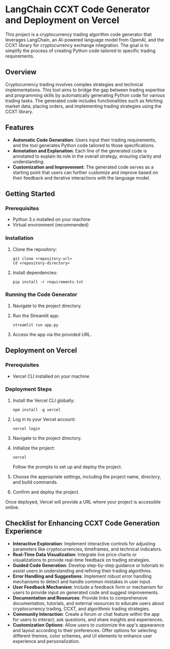 # LangChain CCXT Code Generator and Deployment on Vercel

This project is a cryptocurrency trading algorithm code generator that leverages LangChain, an AI-powered language model from OpenAI, and the CCXT library for cryptocurrency exchange integration. The goal is to simplify the process of creating Python code tailored to specific trading requirements.

## Overview

Cryptocurrency trading involves complex strategies and technical implementations. This tool aims to bridge the gap between trading expertise and programming skills by automatically generating Python code for various trading tasks. The generated code includes functionalities such as fetching market data, placing orders, and implementing trading strategies using the CCXT library.

## Features

- **Automatic Code Generation**: Users input their trading requirements, and the tool generates Python code tailored to those specifications.
- **Annotation and Explanation**: Each line of the generated code is annotated to explain its role in the overall strategy, ensuring clarity and understanding.
- **Customization and Improvement**: The generated code serves as a starting point that users can further customize and improve based on their feedback and iterative interactions with the language model.

## Getting Started

### Prerequisites

- Python 3.x installed on your machine
- Virtual environment (recommended)

### Installation

1. Clone the repository:

   ```
   git clone <repository-url>
   cd <repository-directory>
   ```

2. Install dependencies:

   ```
   pip install -r requirements.txt
   ```

### Running the Code Generator

1. Navigate to the project directory.
2. Run the Streamlit app:

   ```
   streamlit run app.py
   ```

3. Access the app via the provided URL.

## Deployment on Vercel

### Prerequisites

- Vercel CLI installed on your machine

### Deployment Steps

1. Install the Vercel CLI globally:

   ```
   npm install -g vercel
   ```

2. Log in to your Vercel account:

   ```
   vercel login
   ```

3. Navigate to the project directory.
4. Initialize the project:

   ```
   vercel
   ```

   Follow the prompts to set up and deploy the project.
5. Choose the appropriate settings, including the project name, directory, and build commands.
6. Confirm and deploy the project.

Once deployed, Vercel will provide a URL where your project is accessible online.

## Checklist for Enhancing CCXT Code Generation Experience

- **Interactive Exploration**: Implement interactive controls for adjusting parameters like cryptocurrencies, timeframes, and technical indicators.
- **Real-Time Data Visualization**: Integrate live price charts or visualizations to provide real-time feedback on trading strategies.
- **Guided Code Generation**: Develop step-by-step guidance or tutorials to assist users in understanding and refining their trading algorithms.
- **Error Handling and Suggestions**: Implement robust error handling mechanisms to detect and handle common mistakes in user input.
- **User Feedback Mechanism**: Include a feedback form or mechanism for users to provide input on generated code and suggest improvements.
- **Documentation and Resources**: Provide links to comprehensive documentation, tutorials, and external resources to educate users about cryptocurrency trading, CCXT, and algorithmic trading strategies.
- **Community Interaction**: Create a forum or chat feature within the app for users to interact, ask questions, and share insights and experiences.
- **Customization Options**: Allow users to customize the app's appearance and layout according to their preferences. Offer options for selecting different themes, color schemes, and UI elements to enhance user experience and personalization.